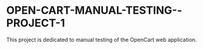 # OPEN-CART-MANUAL-TESTING--PROJECT-1
This project is dedicated to manual testing of the OpenCart web application.
